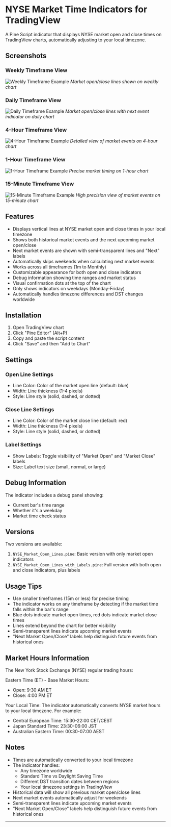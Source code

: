 # NYSE Market Time Indicators for TradingView

A Pine Script indicator that displays NYSE market open and close times on TradingView charts, automatically adjusting to your local timezone.

## Screenshots

### Weekly Timeframe View
![Weekly Timeframe Example](images/1w01.jpg)
*Market open/close lines shown on weekly chart*

### Daily Timeframe View
![Daily Timeframe Example](images/1d01.jpg)
*Market open/close lines with next event indicator on daily chart*

### 4-Hour Timeframe View
![4-Hour Timeframe Example](images/4hr01.jpg)
*Detailed view of market events on 4-hour chart*

### 1-Hour Timeframe View
![1-Hour Timeframe Example](images/1hr01.jpg)
*Precise market timing on 1-hour chart*

### 15-Minute Timeframe View
![15-Minute Timeframe Example](images/15m01.jpg)
*High precision view of market events on 15-minute chart*

## Features

- Displays vertical lines at NYSE market open and close times in your local timezone
- Shows both historical market events and the next upcoming market open/close
- Next market events are shown with semi-transparent lines and "Next" labels
- Automatically skips weekends when calculating next market events
- Works across all timeframes (1m to Monthly)
- Customizable appearance for both open and close indicators
- Debug information showing time ranges and market status
- Visual confirmation dots at the top of the chart
- Only shows indicators on weekdays (Monday-Friday)
- Automatically handles timezone differences and DST changes worldwide

## Installation

1. Open TradingView chart
2. Click "Pine Editor" (Alt+P)
3. Copy and paste the script content
4. Click "Save" and then "Add to Chart"

## Settings

### Open Line Settings
- Line Color: Color of the market open line (default: blue)
- Width: Line thickness (1-4 pixels)
- Style: Line style (solid, dashed, or dotted)

### Close Line Settings
- Line Color: Color of the market close line (default: red)
- Width: Line thickness (1-4 pixels)
- Style: Line style (solid, dashed, or dotted)

### Label Settings
- Show Labels: Toggle visibility of "Market Open" and "Market Close" labels
- Size: Label text size (small, normal, or large)

## Debug Information

The indicator includes a debug panel showing:
- Current bar's time range
- Whether it's a weekday
- Market time check status

## Versions

Two versions are available:
1. `NYSE_Market_Open_Lines.pine`: Basic version with only market open indicators
2. `NYSE_Market_Open_Lines_with_Labels.pine`: Full version with both open and close indicators, plus labels

## Usage Tips

- Use smaller timeframes (15m or less) for precise timing
- The indicator works on any timeframe by detecting if the market time falls within the bar's range
- Blue dots indicate market open times, red dots indicate market close times
- Lines extend beyond the chart for better visibility
- Semi-transparent lines indicate upcoming market events
- "Next Market Open/Close" labels help distinguish future events from historical ones

## Market Hours Information

The New York Stock Exchange (NYSE) regular trading hours:

Eastern Time (ET) - Base Market Hours:
- Open: 9:30 AM ET
- Close: 4:00 PM ET

Your Local Time:
The indicator automatically converts NYSE market hours to your local timezone. For example:
- Central European Time: 15:30-22:00 CET/CEST
- Japan Standard Time: 23:30-06:00 JST
- Australian Eastern Time: 00:30-07:00 AEST

## Notes

- Times are automatically converted to your local timezone
- The indicator handles:
  - Any timezone worldwide
  - Standard Time vs Daylight Saving Time
  - Different DST transition dates between regions
  - Your local timezone settings in TradingView
- Historical data will show all previous market open/close lines
- Next market events automatically adjust for weekends
- Semi-transparent lines indicate upcoming market events
- "Next Market Open/Close" labels help distinguish future events from historical ones

---